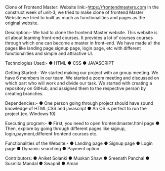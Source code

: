 Clone of Frontend Master:
Website link:-https://frontendmasters.com In the construct week of unit-3, we tried to make clone of frontend Master Website.we tried to built as much as functionalities and pages as the original website.

Description:- We had to clone the frontend Master website. This website is all about learning front-end courses. It provides a lot of courses courses through which one can become a master in front-end. We have made all the pages like landing page,signup page, login page, etc with different functionalities and simple and attractive UI.

Technologies Used:- ● HTML ● CSS ● JAVASCRIPT

Getting Started:- We started making our project with an group meeting. We have 6 members in our team. We started a zoom meeting and discussed on which part who will work and divide our task. We started with creating a repository on GitHub, and assigned them to the respective person by creating branches.

Dependencies:- ● One person going through project should have sound knowledge of HTML,CSS and javascript ● An OS is perfect to run the project.(ex. Windows 10)

Executing program:- ● First, you need to open frontendmaster.html page ● Then, explore by going through different pages like signup, login,payment,different frontend courses etc.

Functionalities of the Website:- ● Landing page ● Signup page ● Login page ● Dynamic searching ● Payment option

Contributors: ● Aniket Solanki ● Muskan Shaw ● Sreenath Panchal ● Susmita Mandal ● Swapnil ● Aman









































